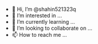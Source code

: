 - 👋 Hi, I’m @shahin521323q
- 👀 I’m interested in ...
- 🌱 I’m currently learning ...
- 💞️ I’m looking to collaborate on ...
- 📫 How to reach me ...

<!---
shahin521323q/shahin521323q is a ✨ special ✨ repository because its `README.md` (this file) appears on your GitHub profile.
You can click the Preview link to take a look at your changes.
--->
